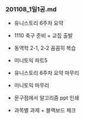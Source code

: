 ### 201108_1일1공.md

- 유니스토리 6주차 요약
- 1110 축구 준비 + 교집 출발

- 동역학 2-1, 2-2 꼼꼼히 복습
- 미니토익 파트5
- 유니스토리 6주차 요약 마무리
- 미니토익 마무리
- 문구점에서 알고리즘 ppt 인쇄

- 과목별 과제 + 블랙보드 체크
